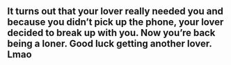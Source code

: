 ## It turns out that your lover really needed you and because you didn’t pick up the phone, your lover decided to break up with you. Now you’re back being a loner. Good luck getting another lover. Lmao

